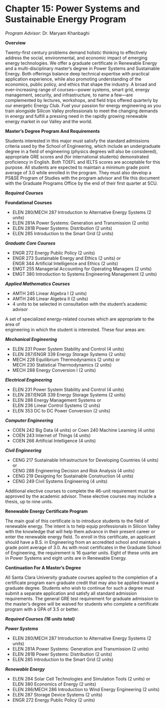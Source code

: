 # Chapter 15: Power Systems and Sustainable Energy Program

_Program Advisor:_ Dr. Maryam Khanbaghi

**Overview**

Twenty-first century problems demand holistic thinking to effectively address the social, environmental, and economic impact of emerging energy technologies. We offer a graduate certificate in Renewable Energy and a multi-disciplinary master’s degree in Power Systems and Sustainable Energy. Both offerings balance deep technical expertise with practical application experience, while also promoting understanding of the economics, public policy, and ethics that shape the industry. A broad and ever-increasing range of courses—power systems, smart grid, energy management, security, and infrastructure, to name a few—are complemented by lectures, workshops, and field trips offered quarterly by our energetic Energy Club. Fuel your passion for energy engineering as you train alongside Silicon Valley professionals to meet the changing demands in energy and fulfill a pressing need in the rapidly growing renewable energy market in our Valley and the world.

**Master’s Degree Program And Requirements**

Students interested in this major must satisfy the standard admissions criteria used by the School of Engineering, which include an undergraduate degree in a field of engineering (physics degrees will also be considered), appropriate GRE scores and (for international students) demonstrated proficiency in English. Both TOEFL and IELTS scores are acceptable for this purpose. All students are expected to maintain a minimum grade point average of 3.0 while enrolled in the program. They must also develop a PS\&SE Program of Studies with the program advisor and file this document with the Graduate Programs Office by the end of their first quarter at SCU.

_**Required Courses**_

**Foundational Courses**

* ELEN 280/MECH 287 Introduction to Alternative Energy Systems (2 units)
* ELEN 281A Power Systems: Generation and Transmission (2 units)
* ELEN 281B Power Systems: Distribution (2 units)
* ELEN 285 Introduction to the Smart Grid (2 units)

_**Graduate Core Courses**_

* ENGR 272 Energy Public Policy (2 units)
* ENGR 273 Sustainable Energy and Ethics (2 units) or\
  ENGR 344 Artificial Intelligence and Ethics (2 units)
* EMGT 255 Managerial Accounting for Operating Managers (2 units)
* EMGT 380 Introduction to Systems Engineering Management (2 units)

_**Applied Mathematics Courses**_

* AMTH 245 Linear Algebra I (2 units)
* AMTH 246 Linear Algebra II (2 units)
* 4 units to be selected in consultation with the student’s academic advisor

A set of specialized energy-related courses which are appropriate to the area of\
engineering in which the student is interested. These four areas are:

_**Mechanical Engineering**_

* ELEN 231 Power System Stability and Control (4 units)
* ELEN 287/ENGR 339 Energy Storage Systems (2 units)
* MECH 228 Equilibrium Thermodynamics (2 units) or\
  MECH 230 Statistical Thermodynamics (2 units)
* MECH 288 Energy Conversion I (2 units)

_**Electrical Engineering**_

* ELEN 231 Power System Stability and Control (4 units)
* ELEN 287/ENGR 339 Energy Storage Systems (2 units)
* ELEN 288 Energy Management Systems or\
  ELEN 236 Linear Control Systems (2 units)
* ELEN 353 DC to DC Power Conversion (2 units)

_**Computer Engineering**_

* COEN 242 Big Data (4 units) or Coen 240 Machine Learning (4 units)
* COEN 243 Internet of Things (4 units)
* COEN 266 Artificial Intelligence (4 units)

_**Civil Engineering**_

* CENG 217 Sustainable Infrastructure for Developing Countries (4 units) or\
  CENG 288 Engineering Decision and Risk Analysis (4 units)
* CENG 219 Designing for Sustainable Construction (4 units)
* CENG 249 Civil Systems Engineering (4 units)

Additional elective courses to complete the 46-unit requirement must be approved by the academic advisor. These elective courses may include a thesis, up to nine units.

**Renewable Energy Certificate Program**

The main goal of this certificate is to introduce students to the field of renewable energy. The intent is to help equip professionals in Silicon Valley with the knowledge that will help them advance in their present career or enter the renewable energy field. To enroll in this certificate, an applicant should have a B.S. in Engineering from an accredited school and maintain a grade point average of 3.0. As with most certificates in the Graduate School of Engineering, the requirement is 16 quarter units. Eight of these units are in Power Systems and eight units are in Renewable Energy.

**Continuation For A Master’s Degree**

All Santa Clara University graduate courses applied to the completion of a certificate program earn graduate credit that may also be applied toward a graduate degree. Students who wish to continue for such a degree must submit a separate application and satisfy all standard admission requirements. The general GRE test requirement for graduate admission to the master’s degree will be waived for students who complete a certificate program with a GPA of 3.5 or better.

_**Required Courses (16 units total)**_

_**Power Systems**_

* ELEN 280/MECH 287 Introduction to Alternative Energy Systems (2 units)
* ELEN 281A Power Systems: Generation and Transmission (2 units)
* ELEN 281B Power Systems: Distribution (2 units)
* ELEN 285 Introduction to the Smart Grid (2 units)

_**Renewable Energy**_

* ELEN 284 Solar Cell Technologies and Simulation Tools (2 units) or ELEN 380 Economics of Energy (2 units)
* ELEN 286/MECH 286 Introduction to Wind Energy Engineering (2 units)
* ELEN 287 Storage Device Systems (2 units)
* ENGR 272 Energy Public Policy (2 units)
